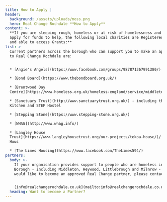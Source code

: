 ```yaml
---
title: How to Apply |
header:
  background: /assets/uploads/moss.png
  hero: Real Change Rochdale **How to Apply**
content: >-
  **If you are sleeping rough, homeless or at risk of homelessness and want to
  apply for funds to help, the following local charities are Registered Partners
  and able to access Grants:**
list: >-
  Current partners across the borough who can support you to make an application
  to Real Change Rochdale are:


  * [Angie's Angels](https://www.facebook.com/groups/987871367991380/)

  * [Bond Board](https://www.thebondboard.org.uk/)

  * [Brentwood Day
  Centre](https://www.homeless.org.uk/homeless-england/service/middleton-day-centre)

  * [Sanctuary Trust](http://www.sanctuarytrust.org.uk/) - including the Soup
  Kitchen and STEP Hostel

  * [Stepping Stone](https://www.stepping-stone.org.uk/)

  * [WHAG](http://www.whag.info/)

  * [Langley House
  Trust](https://www.langleyhousetrust.org/our-projects/tekoa-house/)/ Tekoa
  Hous

  * [The Limes Housing](https://www.facebook.com/TheLimes594/)
partners:
  body: >-
    If your organisation provides support to people who are homeless in Rochdale
    Borough - including Middleton, Heywood, Littlebrough and Milnrow - and you
    would like to become an approved Real Change partner, please contact us at:


    [info@realchangerochdale.co.uk](mailto:info@realchangerochdale.co.uk)
  heading: Want to become a Partner?
---
```


